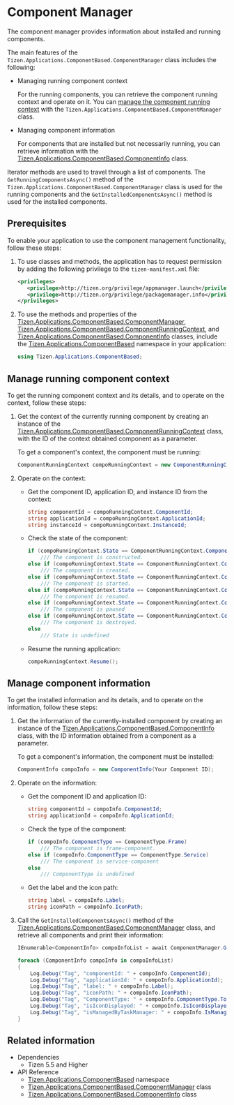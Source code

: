 # Component Manager

The component manager provides information about installed and running components.

The main features of the `Tizen.Applications.ComponentBased.ComponentManager` class includes the following:

-   Managing running component context

    For the running components, you can retrieve the component running context and operate on it. You can [manage the component running context](#manage_context) with the `Tizen.Applications.ComponentBased.ComponentManager` class.

-   Managing component information

    For components that are installed but not necessarily running, you can retrieve information with the [Tizen.Applications.ComponentBased.ComponentInfo](/application/dotnet/api/TizenFX/latest/api/Tizen.Applications.ComponentBased.ComponentInfo.html) class.

Iterator methods are used to travel through a list of components. The `GetRunningComponentsAsync()` method of the `Tizen.Applications.ComponentBased.ComponentManager` class is used for the running components and the `GetInstalledComponentsAsync()` method is used for the installed components.

## Prerequisites

To enable your application to use the component management functionality, follow these steps:

1.  To use classes and methods, the application has to request permission by adding the following privilege to the `tizen-manifest.xml` file:

    ```XML
    <privileges>
       <privilege>http://tizen.org/privilege/appmanager.launch</privilege>
       <privilege>http://tizen.org/privilege/packagemanager.info</privilege>
    </privileges>
    ```

2.  To use the methods and properties of the [Tizen.Applications.ComponentBased.ComponentManager](/application/dotnet/api/TizenFX/latest/api/Tizen.Applications.ComponentBased.ComponentManager.html), [Tizen.Applications.ComponentBased.ComponentRunningContext](/application/dotnet/api/TizenFX/latest/api/Tizen.Applications.ComponentBased.ComponentRunningContext.html), and [Tizen.Applications.ComponentBased.ComponentInfo](/application/dotnet/api/TizenFX/latest/api/Tizen.Applications.ComponentBased.ComponentInfo.html) classes, include the [Tizen.Applications.ComponentBased](/application/dotnet/api/TizenFX/latest/api/Tizen.Applications.ComponentBased.html) namespace in your application:

    ```csharp
    using Tizen.Applications.ComponentBased;
    ```

<a name="manage_context"></a>
## Manage running component context

To get the running component context and its details, and to operate on the context, follow these steps:

1.  Get the context of the currently running component by creating an instance of the [Tizen.Applications.ComponentBased.ComponentRunningContext](/application/dotnet/api/TizenFX/latest/api/Tizen.Applications.ComponentBased.ComponentRunningContext.html) class, with the ID of the context obtained component as a parameter.

    To get a component's context, the component must be running:

    ```csharp
    ComponentRunningContext compoRunningContext = new ComponentRunningContext(Your Component ID);
    ```

2.  Operate on the context:
    -   Get the component ID, application ID, and instance ID from the context:

        ```csharp
        string componentId = compoRunningContext.ComponentId;
        string applicationId = compoRunningContext.ApplicationId;
        string instanceId = compoRunningContext.InstanceId;
        ```

    -   Check the state of the component:

        ```csharp
        if (compoRunningContext.State == ComponentRunningContext.ComponentState.Initialized)
            /// The component is constructed.
        else if (compoRunningContext.State == ComponentRunningContext.ComponentState.Created)
            /// The component is created.
        else if (compoRunningContext.State == ComponentRunningContext.ComponentState.Started)
            /// The component is started.
        else if (compoRunningContext.State == ComponentRunningContext.ComponentState.Resumed)
            /// The component is resumed.
        else if (compoRunningContext.State == ComponentRunningContext.ComponentState.Paused)
            /// The component is paused
        else if (compoRunningContext.State == ComponentRunningContext.ComponentState.Destroyed)
            /// The component is destroyed.
        else
            /// State is undefined
        ```

    -   Resume the running application:

        ```csharp
        compoRunningContext.Resume();
        ```

<a name="filter"></a>
## Manage component information

To get the installed information and its details, and to operate on the information, follow these steps:

1.  Get the information of the currently-installed component by creating an instance of the [Tizen.Applications.ComponentBased.ComponentInfo](/application/dotnet/api/TizenFX/latest/api/Tizen.Applications.ComponentBased.ComponentInfo.html) class, with the ID information obtained from a component as a parameter.

    To get a component's information, the component must be installed:

    ```csharp
    ComponentInfo compoInfo = new ComponentInfo(Your Component ID);
    ```

2.  Operate on the information:
    -   Get the component ID and application ID:

        ```csharp
        string componentId = compoInfo.ComponentId;
        string applicationId = compoInfo.ApplicationId;
        ```
    -   Check the type of the component:

        ```csharp
        if (compoInfo.ComponentType == ComponentType.Frame)
            /// The component is frame-component.
        else if (compoInfo.ComponentType == ComponentType.Service)
            /// The component is service-component
        else
            /// ComponentType is undefined
        ```

    -   Get the label and the icon path:

        ```csharp
        string label = compoInfo.Label;
        string iconPath = compoInfo.IconPath;
        ```

3.  Call the `GetInstalledComponentsAsync()` method of the [Tizen.Applications.ComponentBased.ComponentManager](/application/dotnet/api/TizenFX/latest/api/Tizen.Applications.ComponentBased.ComponentManager.html) class, and retrieve all components and print their information:

    ```csharp
    IEnumerable<ComponentInfo> compoInfoList = await ComponentManager.GetInstalledComponentsAsync();

    foreach (ComponentInfo compoInfo in compoInfoList)
    {
        Log.Debug("Tag", "componentId: " + compoInfo.ComponentId);
        Log.Debug("Tag", "applicationId: " + compoInfo.ApplicationId);
        Log.Debug("Tag", "label: " + compoInfo.Label);
        Log.Debug("Tag", "iconPath: " + compoInfo.IconPath);
        Log.Debug("Tag", "ComponentType: " + compoInfo.ComponentType.ToString());
        Log.Debug("Tag", "isIconDisplayed: " + compoInfo.IsIconDisplayed.ToString());
        Log.Debug("Tag", "isManagedByTaskManager: " + compoInfo.IsManagedByTaskManager.ToString());
    }
    ```


## Related information
  * Dependencies
    -   Tizen 5.5 and Higher
  * API Reference
    - [Tizen.Applications.ComponentBased](/application/dotnet/api/TizenFX/latest/api/Tizen.Applications.ComponentBased) namespace
    - [Tizen.Applications.ComponentBased.ComponentManager](/application/dotnet/api/TizenFX/latest/api/Tizen.Applications.ComponentBased.ComponentManager) class
    - [Tizen.Applications.ComponentBased.ComponentInfo](/application/dotnet/api/TizenFX/latest/api/Tizen.Applications.ComponentBased.ComponentInfo) class

